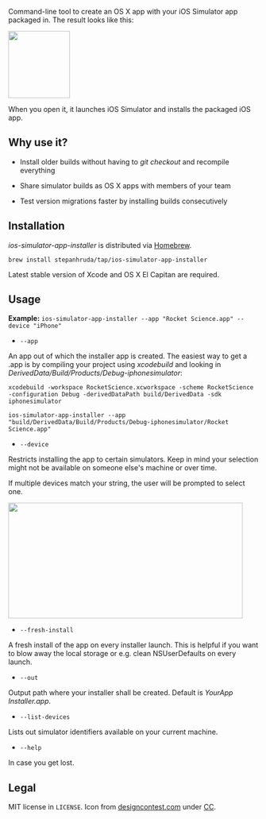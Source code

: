 Command-line tool to create an OS X app with your iOS Simulator app packaged in. The result looks like this:

<img src="https://cloud.githubusercontent.com/assets/2835783/7115770/8b984222-e1b9-11e4-9eec-70a6ae16260d.png" width="124" height="135">

When you open it, it launches iOS Simulator and installs the packaged iOS app.

## Why use it?

* Install older builds without having to _git checkout_ and recompile everything

* Share simulator builds as OS X apps with members of your team

* Test version migrations faster by installing builds consecutively

## Installation

_ios-simulator-app-installer_ is distributed via [Homebrew](http://brew.sh).

```
brew install stepanhruda/tap/ios-simulator-app-installer
```

Latest stable version of Xcode and OS X El Capitan are required.

## Usage

__Example:__ `ios-simulator-app-installer --app "Rocket Science.app" --device "iPhone"`

* `--app`

An app out of which the installer app is created. The easiest way to get a .app is by compiling your project using _xcodebuild_ and looking in _DerivedData/Build/Products/Debug-iphonesimulator_:

```
xcodebuild -workspace RocketScience.xcworkspace -scheme RocketScience -configuration Debug -derivedDataPath build/DerivedData -sdk iphonesimulator

ios-simulator-app-installer --app "build/DerivedData/Build/Products/Debug-iphonesimulator/Rocket Science.app"
```

* `--device`

Restricts installing the app to certain simulators. Keep in mind your selection might not be available on someone else's machine or over time.

If multiple devices match your string, the user will be prompted to select one.

<img src="https://cloud.githubusercontent.com/assets/2835783/7115847/316417a8-e1ba-11e4-9c17-b632583cf404.png" width="472" height="233">

* `--fresh-install`

A fresh install of the app on every installer launch. This is helpful if you want to blow away the local storage or e.g. clean NSUserDefaults on every launch.

* `--out`

Output path where your installer shall be created. Default is _YourApp Installer.app_.

* `--list-devices`

Lists out simulator identifiers available on your current machine.

* `--help`

In case you get lost.

## Legal

MIT license in `LICENSE`. Icon from [designcontest.com](http://designcontest.com) under [CC](http://creativecommons.org/licenses/by/4.0/).
